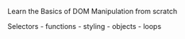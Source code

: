 Learn the Basics of DOM Manipulation from scratch

Selectors - functions - styling - objects - loops